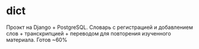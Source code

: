 # dict

Проэкт на Django + PostgreSQL. Словарь с регистрацией и добавлением слов + транскрипцией + переводом для повторения изученного материала. Готов ~60%
